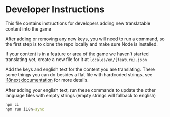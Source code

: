 # Developer Instructions
This file contains instructions for developers adding new translatable content into the game

After adding or removing any new keys, you will need to run a command, so the first step is to clone the repo locally and make sure Node is installed.

If your content is in a feature or area of the game we haven't started translating yet, create a new file for it at `locales/en/{feature}.json`

Add the keys and english text for the content you are translating. There some things you can do besides a flat file with hardcoded strings, see [i18next documentation](https://www.i18next.com/translation-function/interpolation) for more details.

After adding your english text, run these commands to update the other language files with empty strings (empty strings will fallback to english)
```cmd
npm ci
npm run i18n-sync
```
